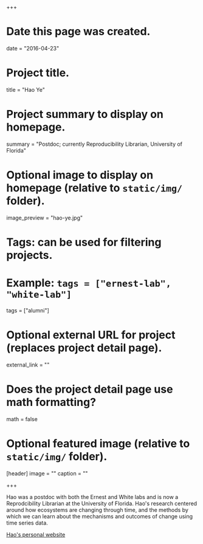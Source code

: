 +++
# Date this page was created.
date = "2016-04-23"

# Project title.
title = "Hao Ye"

# Project summary to display on homepage.
summary = "Postdoc; currently Reproducibility Librarian, University of Florida"

# Optional image to display on homepage (relative to `static/img/` folder).
image_preview = "hao-ye.jpg"

# Tags: can be used for filtering projects.
# Example: `tags = ["ernest-lab", "white-lab"]`
tags = ["alumni"]

# Optional external URL for project (replaces project detail page).
external_link = ""

# Does the project detail page use math formatting?
math = false

# Optional featured image (relative to `static/img/` folder).
[header]
image = ""
caption = ""

+++

Hao was a postdoc with both the Ernest and White labs and is now a Reprodcibility Librarian at the University of Florida. Hao's research centered around how ecosystems are changing through time, and the methods by which we can learn about the mechanisms and outcomes of change using time series data.

[Hao's personal website](https://haoye.us)
